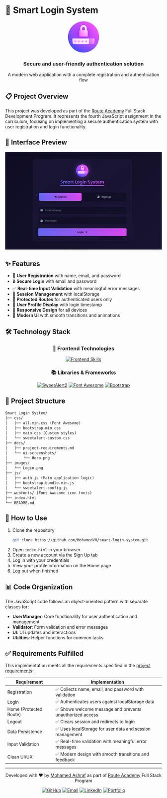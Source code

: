 # 🔐 Smart Login System

<div align="center">
  <img src="./images/auth.png" alt="Smart Login System Logo" width="100">
  <h3>Secure and user-friendly authentication solution</h3>
  <p>A modern web application with a complete registration and authentication flow</p>
</div>

## 📋 Project Overview

This project was developed as part of the [Route Academy](https://www.linkedin.com/company/routeacademy/) Full Stack Development Program. It represents the fourth JavaScript assignment in the curriculum, focusing on implementing a secure authentication system with user registration and login functionality.

## 💫 Interface Preview

<div align="center">
  <img src="docs/ui-screenshots/Hero.png" alt="Smart Login System Interface" width="800">
</div>

## ✨ Features

- 📝 **User Registration** with name, email, and password
- 🔒 **Secure Login** with email and password
- ✅ **Real-time Input Validation** with meaningful error messages
- 🔑 **Session Management** with localStorage
- 🚪 **Protected Routes** for authenticated users only
- 👤 **User Profile Display** with login timestamp
- 📱 **Responsive Design** for all devices
- 🎨 **Modern UI** with smooth transitions and animations

## 🛠️ Technology Stack

<div align="center">

### 🎨 Frontend Technologies
[![Frontend Skills](https://skillicons.dev/icons?i=html,css,js,bootstrap)](https://skillicons.dev)

### 📚 Libraries & Frameworks
[![SweetAlert2](https://img.shields.io/badge/SweetAlert2-8A2BE2?style=for-the-badge&logo=javascript&logoColor=white&style=plastic)](https://sweetalert2.github.io/)
[![Font Awesome](https://img.shields.io/badge/Font_Awesome-528DD7?style=for-the-badge&logo=font-awesome&logoColor=white&style=plastic)](https://fontawesome.com/)
[![Bootstrap](https://img.shields.io/badge/Bootstrap-7952B3?style=for-the-badge&logo=bootstrap&logoColor=white&style=plastic)](https://getbootstrap.com/)

</div>

## 📁 Project Structure

```
Smart Login System/
├── css/
│   ├── all.min.css (Font Awesome)
│   ├── bootstrap.min.css
│   ├── main.css (Custom styles)
│   └── sweetalert-custom.css
├── docs/
│   ├── project-requirements.md
│   └── ui-screenshots/
│       └── Hero.png
├── images/
│   └── Login.png
├── js/
│   ├── auth.js (Main application logic)
│   ├── bootstrap.bundle.min.js
│   └── sweetalert-config.js
├── webfonts/ (Font Awesome icon fonts)
├── index.html
└── README.md
```

## 🚀 How to Use

1. Clone the repository
   ```bash
   git clone https://github.com/MohamedV0/smart-login-system.git
   ```
2. Open `index.html` in your browser
3. Create a new account via the Sign Up tab
4. Log in with your credentials
5. View your profile information on the Home page
6. Log out when finished

## 📊 Code Organization

The JavaScript code follows an object-oriented pattern with separate classes for:

- **UserManager**: Core functionality for user authentication and management
- **Validator**: Form validation and error messages
- **UI**: UI updates and interactions
- **Utilities**: Helper functions for common tasks

## ✅ Requirements Fulfilled

This implementation meets all the requirements specified in the [project requirements](./docs/project-requirements.md):

| Requirement | Implementation |
|-------------|----------------|
| Registration | ✅ Collects name, email, and password with validation |
| Login | ✅ Authenticates users against localStorage data |
| Home (Protected Route) | ✅ Shows welcome message and prevents unauthorized access |
| Logout | ✅ Clears session and redirects to login |
| Data Persistence | ✅ Uses localStorage for user data and session management |
| Input Validation | ✅ Real-time validation with meaningful error messages |
| Clean UI/UX | ✅ Modern design with smooth transitions and feedback |

---

<div align="center">
  <p>Developed with ❤️ by <a href="https://github.com/MohamedV0">Mohamed Ashraf</a> as part of <a href="https://www.linkedin.com/company/routeacademy/">Route Academy</a> Full Stack Program</p>
  <p>
    <a href="https://github.com/MohamedV0"><img src="https://img.shields.io/badge/GitHub-MohamedV0-181717?style=flat&logo=github&logoColor=white" alt="GitHub"></a>
    <a href="mailto:mohamed.ashraf.v0@gmail.com"><img src="https://img.shields.io/badge/Contact-Email-EA4335?style=flat&logo=gmail&logoColor=white" alt="Email"></a>
    <a href="https://www.linkedin.com/in/mohamed-ashraf-v0/"><img src="https://img.shields.io/badge/LinkedIn-Profile-0A66C2?style=flat&logo=linkedin&logoColor=white" alt="LinkedIn"></a>
    <a href="https://mohamedv0.netlify.app/"><img src="https://img.shields.io/badge/Portfolio-Website-00C7B7?style=flat&logo=netlify&logoColor=white" alt="Portfolio"></a>
  </p>
</div>